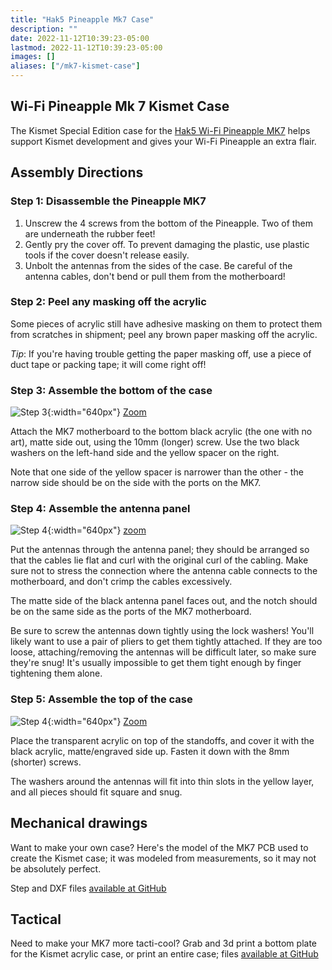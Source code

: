 ```yaml
---
title: "Hak5 Pineapple Mk7 Case"
description: ""
date: 2022-11-12T10:39:23-05:00
lastmod: 2022-11-12T10:39:23-05:00
images: []
aliases: ["/mk7-kismet-case"]
---
```


## Wi-Fi Pineapple Mk 7 Kismet Case

The Kismet Special Edition case for the [Hak5 Wi-Fi Pineapple MK7](https://shop.hak5.org/products/wifi-pineapple) helps support Kismet development and gives your Wi-Fi Pineapple an extra flair.

## Assembly Directions

### Step 1:  Disassemble the Pineapple MK7

1. Unscrew the 4 screws from the bottom of the Pineapple.  Two of them are underneath the rubber feet!
2. Gently pry the cover off.  To prevent damaging the plastic, use plastic tools if the cover doesn't release easily.
3. Unbolt the antennas from the sides of the case.  Be careful of the antenna cables, don't bend or pull them from the motherboard!

### Step 2:  Peel any masking off the acrylic

Some pieces of acrylic still have adhesive masking on them to protect them from scratches in shipment; peel any brown paper masking off the acrylic.

*Tip*: If you're having trouble getting the paper masking off, use a piece of duct tape or packing tape; it will come right off!

### Step 3:  Assemble the bottom of the case
![Step 3](mk7-case-step1.png){:width="640px"} [Zoom](mk7-case-step1.png)

Attach the MK7 motherboard to the bottom black acrylic (the one with no art), matte side out, using the 10mm (longer) screw.  Use the two black washers on the left-hand side and the yellow spacer on the right.

Note that one side of the yellow spacer is narrower than the other - the narrow side should be on the side with the ports on the MK7.

### Step 4:  Assemble the antenna panel
![Step 4](mk7-case-step2.png){:width="640px"} [zoom](mk7-case-step2.png)

Put the antennas through the antenna panel; they should be arranged so that the cables lie flat and curl with the original curl of the cabling.  Make sure not to stress the connection where the antenna cable connects to the motherboard, and don't crimp the cables excessively.

The matte side of the black antenna panel faces out, and the notch should be on the same side as the ports of the MK7 motherboard.

Be sure to screw the antennas down tightly using the lock washers!  You'll likely want to use a pair of pliers to get them tightly attached.  If they are too loose, attaching/removing the antennas will be difficult later, so make sure they're snug!  It's usually impossible to get them tight enough by finger tightening them alone.

### Step 5:  Assemble the top of the case
![Step 4](mk7-case-step3.png){:width="640px"} [Zoom](mk7-case-step3.png)

Place the transparent acrylic on top of the standoffs, and cover it with the black acrylic, matte/engraved side up.  Fasten it down with the 8mm (shorter) screws.

The washers around the antennas will fit into thin slots in the yellow layer, and all pieces should fit square and snug.

## Mechanical drawings

Want to make your own case?  Here's the model of the MK7 PCB used to create the Kismet case; it was modeled from measurements, so it may not be absolutely perfect.

Step and DXF files [available at GitHub](https://github.com/kismetwireless/cases/tree/main/hak5-pineapple-mk7)

## Tactical

Need to make your MK7 more tacti-cool?  Grab and 3d print a bottom plate for the Kismet acrylic case, or print an entire case; files [available at GitHub](https://github.com/kismetwireless/cases/tree/main/hak5-pineapple-mk7)
